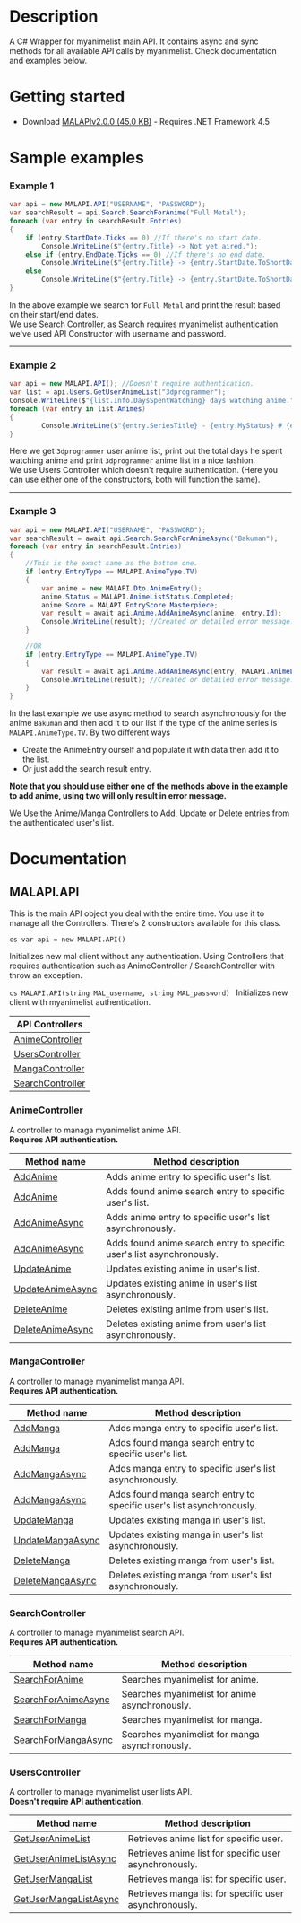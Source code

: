 # Description
A C# Wrapper for myanimelist main API. It contains async and sync methods for all available API calls by myanimelist. Check documentation and examples below.

# Getting started
* Download [MALAPIv2.0.0 (45.0 KB)](https://github.com/i3dprogrammer/myanimelistAPI-wrapper/releases/download/v2.0.0/MALAPIv2.0.0.zip) - Requires .NET Framework 4.5

# Sample examples
<h3>Example 1</h3>

```cs
var api = new MALAPI.API("USERNAME", "PASSWORD");
var searchResult = api.Search.SearchForAnime("Full Metal");
foreach (var entry in searchResult.Entries)
{
	if (entry.StartDate.Ticks == 0) //If there's no start date.
		Console.WriteLine($"{entry.Title} -> Not yet aired.");
	else if (entry.EndDate.Ticks == 0) //If there's no end date.
		Console.WriteLine($"{entry.Title} -> {entry.StartDate.ToShortDateString()} to unknown.");
	else
		Console.WriteLine($"{entry.Title} -> {entry.StartDate.ToShortDateString()} to {entry.EndDate.ToShortDateString()}");
}
```

In the above example we search for `Full Metal` and print the result based on their start/end dates. <br/>
We use Search Controller, as Search requires myanimelist authentication we've used API Constructor with username and password.

<hr/>

<h3>Example 2</h3>

```cs
var api = new MALAPI.API(); //Doesn't require authentication.
var list = api.Users.GetUserAnimeList("3dprogrammer");
Console.WriteLine($"{list.Info.DaysSpentWatching} days watching anime.");
foreach (var entry in list.Animes)
{
	    Console.WriteLine($"{entry.SeriesTitle} - {entry.MyStatus} # {entry.MyScore}");
}
```

Here we get `3dprogrammer` user anime list, print out the total days he spent watching anime and print `3dprogrammer` anime list in a nice fashion. <br/>
We use Users Controller which doesn't require authentication. (Here you can use either one of the constructors, both will function the same).

<hr/>

<h3>Example 3</h3>

```cs
var api = new MALAPI.API("USERNAME", "PASSWORD");
var searchResult = await api.Search.SearchForAnimeAsync("Bakuman");
foreach (var entry in searchResult.Entries)
{
	//This is the exact same as the bottom one.
	if (entry.EntryType == MALAPI.AnimeType.TV)
	{
		var anime = new MALAPI.Dto.AnimeEntry();
		anime.Status = MALAPI.AnimeListStatus.Completed;
		anime.Score = MALAPI.EntryScore.Masterpiece;
		var result = await api.Anime.AddAnimeAsync(anime, entry.Id);
		Console.WriteLine(result); //Created or detailed error message.
	}

	//OR
	if (entry.EntryType == MALAPI.AnimeType.TV)
	{
		var result = await api.Anime.AddAnimeAsync(entry, MALAPI.AnimeListStatus.Completed);
		Console.WriteLine(result); //Created or detailed error message.
	}
}
```

In the last example we use async method to search asynchronously for the anime `Bakuman` and then add it to our list if the type of the anime series is `MALAPI.AnimeType.TV`. By two different ways
<ul>
	<li>Create the AnimeEntry ourself and populate it with data then add it to the list. </li>
	<li>Or just add the search result entry.</li>
</ul>

<b>Note that you should use either one of the methods above in the example to add anime, using two will only result in error message.</b>

We Use the Anime/Manga Controllers to Add, Update or Delete entries from the authenticated user's list.

# Documentation

## MALAPI.API
This is the main API object you deal with the entire time. You use it to manage all the Controllers.
There's 2 constructors available for this class.

```cs var api = new MALAPI.API() ```

Initializes new mal client without any authentication. Using Controllers that requires authentication such as AnimeController / SearchController with throw an exception.

```cs MALAPI.API(string MAL_username, string MAL_password) ```
Initializes new client with myanimelist authentication.

| API Controllers |
| ----------------- |
| [AnimeController] | 
| [UsersController] |
| [MangaController] |
| [SearchController] |

### AnimeController
A controller to managa myanimelist anime API. <br/><b>Requires API authentication.</b>

| Method name | Method description |
| ----------- | ------------------ |
| [AddAnime] | Adds anime entry to specific user's list. |
| [AddAnime] | Adds found anime search entry to specific user's list. |
| [AddAnimeAsync] | Adds anime entry to specific user's list asynchronously. |
| [AddAnimeAsync] | Adds found anime search entry to specific user's list asynchronously. |
| [UpdateAnime] | Updates existing anime in user's list. |
| [UpdateAnimeAsync] | Updates existing anime in user's list asynchronously. |
| [DeleteAnime] | Deletes existing anime from user's list. |
| [DeleteAnimeAsync] |  Deletes existing anime from user's list asynchronously. |

### MangaController
A controller to manage myanimelist manga API. <br/><b>Requires API authentication.</b>

| Method name | Method description |
| ----------- | ------------------ |
| [AddManga] | Adds manga entry to specific user's list. |
| [AddManga] | Adds found manga search entry to specific user's list. |
| [AddMangaAsync] | Adds manga entry to specific user's list asynchronously. |
| [AddMangaAsync] | Adds found manga search entry to specific user's list asynchronously. |
| [UpdateManga] | Updates existing manga in user's list. |
| [UpdateMangaAsync] | Updates existing manga in user's list asynchronously. |
| [DeleteManga] | Deletes existing manga from user's list. |
| [DeleteMangaAsync] |  Deletes existing manga from user's list asynchronously. |

### SearchController
A controller to manage myanimelist search API. <br/><b>Requires API authentication.</b>

| Method name | Method description |
| ----------- | ------------------ |
| [SearchForAnime] | Searches myanimelist for anime. |
| [SearchForAnimeAsync] | Searches myanimelist for anime asynchronously. |
| [SearchForManga] | Searches myanimelist for manga. |
| [SearchForMangaAsync] | Searches myanimelist for manga asynchronously. |


### UsersController
A controller to manage myanimelist user lists API. <br/><b>Doesn't require API authentication.</b>

| Method name | Method description |
| ----------- | ------------------ |
| [GetUserAnimeList] | Retrieves anime list for specific user. |
| [GetUserAnimeListAsync] | Retrieves anime list for specific user asynchronously. |
| [GetUserMangaList] | Retrieves manga list for specific user. |
| [GetUserMangaListAsync] | Retrieves manga list for specific user asynchronously. |

[AnimeController]: <#animecontroller>
[MangaController]: <#mangacontroller>
[UsersController]: <#userscontroller>
[SearchController]: <#searchcontroller>

[AddAnime]: <#addanime>
[AddAnimeAsync]: <#addanimeasync>
[UpdateAnime]: <#updateanime>
[UpdateAnimeAsync]: <#updateanimeasync>
[DeleteAnime]: <#deleteanime>
[DeleteAnimeAsync]: <#deleteanimeasync>

[AddManga]: <#addmanga>
[AddMangaAsync]: <#addmangaasync>
[UpdateManga]: <#updatemanga>
[UpdateMangaAsync]: <#updatemangaasync>
[DeleteManga]: <#deletemanga>
[DeleteMangaAsync]: <#deletemangaasync>

[SearchForAnime]: <#searchforanime>
[SearchForAnimeAsync]: <#searchforanimeasync>
[SearchForManga]: <#searchformanga>
[SearchForMangaAsync]: <#searchformangaasync>

[GetUserAnimeList]: <#getuseranimelist>
[GetUserAnimeListAsync]: <#getuseranimelistasync>
[GetUserMangaList]: <#getusermangalist>
[GetUserMangaListAsync]: <#getusermangalistasync>
